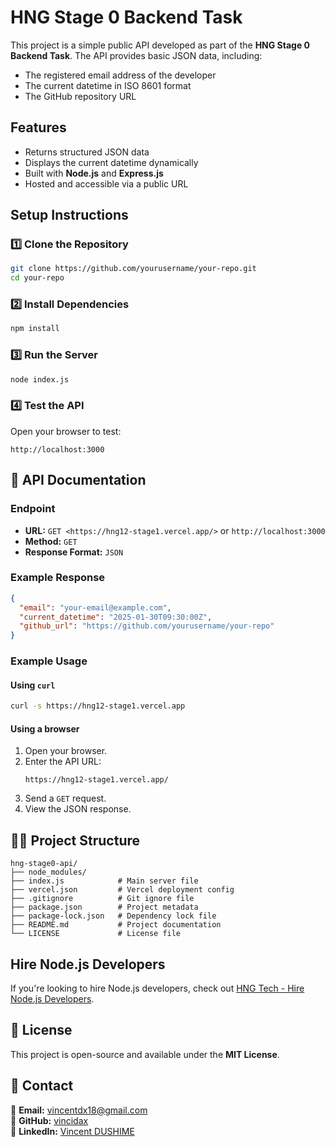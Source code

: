 # HNG Stage 0 Backend Task

This project is a simple public API developed as part of the **HNG Stage 0 Backend Task**. The API provides basic JSON data, including:

- The registered email address of the developer
- The current datetime in ISO 8601 format
- The GitHub repository URL

## Features

- Returns structured JSON data
- Displays the current datetime dynamically
- Built with **Node.js** and **Express.js**
- Hosted and accessible via a public URL

## Setup Instructions

### 1️⃣ Clone the Repository

```bash
git clone https://github.com/yourusername/your-repo.git
cd your-repo
```

### 2️⃣ Install Dependencies

```bash
npm install
```

### 3️⃣ Run the Server

```bash
node index.js
```

### 4️⃣ Test the API

Open your browser to test:

```
http://localhost:3000
```

## 📌 API Documentation

### Endpoint

- **URL:** `GET <https://hng12-stage1.vercel.app/>` or `http://localhost:3000`
- **Method:** `GET`
- **Response Format:** `JSON`

### Example Response

```json
{
  "email": "your-email@example.com",
  "current_datetime": "2025-01-30T09:30:00Z",
  "github_url": "https://github.com/yourusername/your-repo"
}
```

### Example Usage

#### Using `curl`

```bash
curl -s https://hng12-stage1.vercel.app
```

#### Using a browser 

1. Open  your browser.
2. Enter the API URL:
   ```
   https://hng12-stage1.vercel.app/
   ```
3. Send a `GET` request.
4. View the JSON response.

## 💂️‍♂️ Project Structure

```
hng-stage0-api/
├── node_modules/
├── index.js            # Main server file
├── vercel.json         # Vercel deployment config
├── .gitignore          # Git ignore file
├── package.json        # Project metadata
├── package-lock.json   # Dependency lock file
├── README.md           # Project documentation
└── LICENSE             # License file
```
## Hire Node.js Developers

If you're looking to hire Node.js developers, check out [HNG Tech - Hire Node.js Developers](https://hng.tech/hire/nodejs-developers).

## 📝 License

This project is open-source and available under the **MIT License**.

## 📢 Contact

💎 **Email:** [vincentdx18@gmail.com](mailto:vincentdx18@gmail.com)\
🔗 **GitHub:** [vincidax](https://github.com/vincidax)\
🔗 **LinkedIn:** [Vincent DUSHIME](https://linkedin.com/in/vincentdushime)
